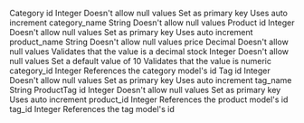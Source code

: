 Category
id
Integer
Doesn't allow null values
Set as primary key
Uses auto increment
category_name
String
Doesn't allow null values
Product
id
Integer
Doesn't allow null values
Set as primary key
Uses auto increment
product_name
String
Doesn't allow null values
price
Decimal
Doesn't allow null values
Validates that the value is a decimal
stock
Integer
Doesn't allow null values
Set a default value of 10
Validates that the value is numeric
category_id
Integer
References the category model's id
Tag
id
Integer
Doesn't allow null values
Set as primary key
Uses auto increment
tag_name
String
ProductTag
id
Integer
Doesn't allow null values
Set as primary key
Uses auto increment
product_id
Integer
References the product model's id
tag_id
Integer
References the tag model's id

